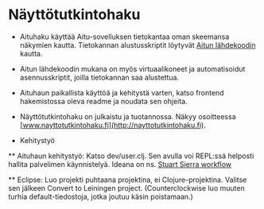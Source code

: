 Näyttötutkintohaku
==================

* Aituhaku käyttää Aitu-sovelluksen tietokantaa oman skeemansa näkymien kautta. Tietokannan alustusskriptit löytyvät [Aitun lähdekoodin](https://github.com/Opetushallitus/aitu) kautta.
* Aitun lähdekoodin mukana on myös virtuaalikoneet ja automatisoidut asennusskriptit, joilla tietokannan saa alustettua. 
* Aituhaun paikallista käyttöä ja kehitystä varten, katso frontend hakemistossa oleva readme ja noudata sen ohjeita.
* Näyttötutkintohaku on julkaistu ja tuotannossa. Näkyy osoitteessa [www.nayttotutkintohaku.fi](http://nayttotutkintohaku.fi).

* Kehitystyö

** Aituhaun kehitystyö: Katso dev/user.clj. Sen avulla voi REPL:ssä helposti hallita palvelimen käynnistelyä. 
 Ideana on ns. [Stuart Sierra workflow](http://thinkrelevance.com/blog/2013/06/04/clojure-workflow-reloaded)

** Eclipse: Luo projekti puhtaana projektina, ei Clojure-projektina. Valitse sen jälkeen Convert to Leiningen project.
   (Counterclockwise luo muuten turhia default-tiedostoja, jotka joutuu käsin poistamaan.)
